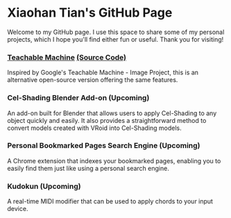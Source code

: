# Xiaohan Tian's GitHub Page

Welcome to my GitHub page. I use this space to share some of my personal projects, which I hope you'll find either fun or useful. Thank you for visiting!

### [Teachable Machine](./release-teachable-machine/index.html) [(Source Code)](https://github.com/Xiaohan-Tian/teachable-machine)
Inspired by Google's Teachable Machine - Image Project, this is an alternative open-source version offering the same features.

### Cel-Shading Blender Add-on (Upcoming)
An add-on built for Blender that allows users to apply Cel-Shading to any object quickly and easily. It also provides a straightforward method to convert models created with VRoid into Cel-Shading models.

### Personal Bookmarked Pages Search Engine (Upcoming)
A Chrome extension that indexes your bookmarked pages, enabling you to easily find them just like using a personal search engine.

### Kudokun (Upcoming)
A real-time MIDI modifier that can be used to apply chords to your input device.
